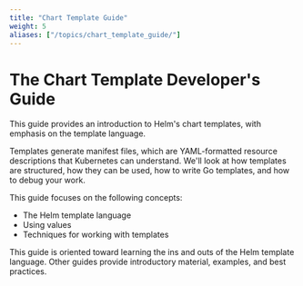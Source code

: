 ```yaml
---
title: "Chart Template Guide"
weight: 5
aliases: ["/topics/chart_template_guide/"]
---
```


# The Chart Template Developer's Guide

This guide provides an introduction to Helm's chart templates, with emphasis on the template
language.

Templates generate manifest files, which are YAML-formatted resource descriptions that Kubernetes
can understand. We'll look at how templates are structured, how they can be used, how to write Go
templates, and how to debug your work.

This guide focuses on the following concepts:

- The Helm template language
- Using values
- Techniques for working with templates

This guide is oriented toward learning the ins and outs of the Helm template language. Other guides
provide introductory material, examples, and best practices.

